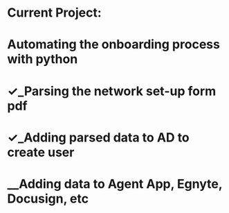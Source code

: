 
# Current Project:
# Automating the onboarding process with python
#   ✓_Parsing the network set-up form pdf
#   ✓_Adding parsed data to AD to create user
#   __Adding data to Agent App, Egnyte, Docusign, etc